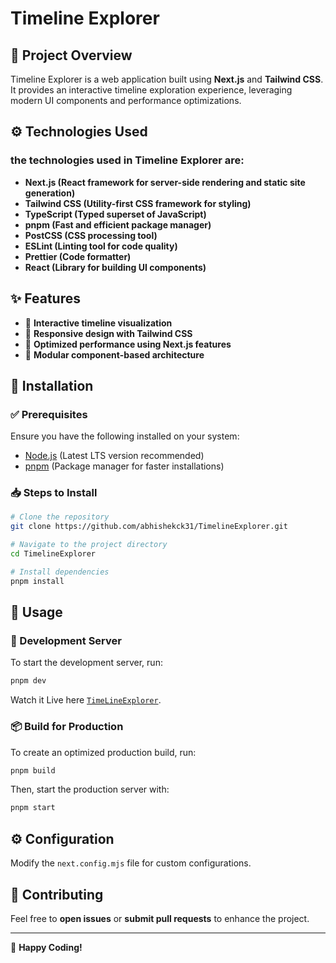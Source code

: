 # Timeline Explorer

## 📌 Project Overview
Timeline Explorer is a web application built using **Next.js** and **Tailwind CSS**. It provides an interactive timeline exploration experience, leveraging modern UI components and performance optimizations.

## ⚙️ Technologies Used
### the technologies used in Timeline Explorer are:
- **Next.js (React framework for server-side rendering and static site generation)**
- **Tailwind CSS (Utility-first CSS framework for styling)**
- **TypeScript (Typed superset of JavaScript)**
- **pnpm (Fast and efficient package manager)**
- **PostCSS (CSS processing tool)**
- **ESLint (Linting tool for code quality)**
- **Prettier (Code formatter)**
- **React (Library for building UI components)**

## ✨ Features
- 📅 **Interactive timeline visualization**
- 📱 **Responsive design with Tailwind CSS**
- 🚀 **Optimized performance using Next.js features**
- 🔌 **Modular component-based architecture**

## 🔧 Installation

### ✅ Prerequisites
Ensure you have the following installed on your system:
- [Node.js](https://nodejs.org/) (Latest LTS version recommended)
- [pnpm](https://pnpm.io/) (Package manager for faster installations)

### 📥 Steps to Install
```bash
# Clone the repository
git clone https://github.com/abhishekck31/TimelineExplorer.git

# Navigate to the project directory
cd TimelineExplorer

# Install dependencies
pnpm install
```

## 🚀 Usage

### 🔄 Development Server
To start the development server, run:
```bash
pnpm dev
```
Watch it Live here [`TimeLineExplorer`](http://localhost:3000/).

### 📦 Build for Production
To create an optimized production build, run:
```bash
pnpm build
```
Then, start the production server with:
```bash
pnpm start
```

## ⚙️ Configuration
Modify the `next.config.mjs` file for custom configurations.



## 🤝 Contributing
Feel free to **open issues** or **submit pull requests** to enhance the project.

---
🚀 **Happy Coding!**
